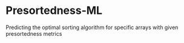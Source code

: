 # Presortedness-ML
Predicting the optimal sorting algorithm for specific arrays with given presortedness metrics
